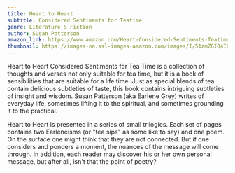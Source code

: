```yaml
---
title: Heart to Heart
subtitle: Considered Sentiments for Teatime
genre: Literature & Fiction
author: Susan Patterson
amazon_link: https://www.amazon.com/Heart-Considered-Sentiments-Teatime/dp/1648955568/ref=tmm_pap_swatch_0?_encoding=UTF8&qid=1642687897&sr=8-1
thumbnail: https://images-na.ssl-images-amazon.com/images/I/51zmZGIQ4IL.jpg
---
```

Heart to Heart Considered Sentiments for Tea Time is a collection of thoughts and verses not only suitable for tea time, but it is a book of sensibilities that are suitable for a life time. Just as special blends of tea contain delicious subtleties of taste, this book contains intriguing subtleties of insight and wisdom. Susan Patterson (aka Earlene Grey) writes of everyday life, sometimes lifting it to the spiritual, and sometimes grounding it to the practical.

Heart to Heart is presented in a series of small trilogies. Each set of pages contains two Earleneisms (or "tea sips" as some like to say) and one poem. On the surface one might think that they are not connected. But if one considers and ponders a moment, the nuances of the message will come through. In addition, each reader may discover his or her own personal message, but after all, isn't that the point of poetry?